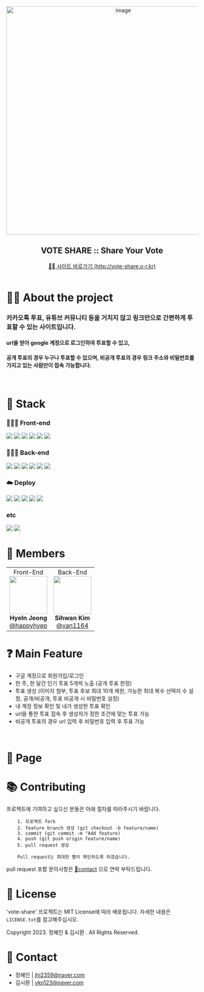 <div align="center">
    <img width="600" alt="image" src="https://github.com/happyhyep/vote-share-fe/assets/103382269/61048219-36eb-447e-a8ec-6a5b244453dc">
    <h2 align="center">VOTE SHARE :: Share Your Vote</h2>
  <a href="http://vote-share.o-r.kr/">💨 사이트 바로가기 (http://vote-share.o-r.kr)</a>
</div>
<br />

# 👩‍🏫 About the project

### 카카오톡 투표, 유튜브 커뮤니티 등을 거치지 않고 링크만으로 간편하게 투표할 수 있는 사이트입니다.
#### url을 받아 google 계정으로 로그인하여 투표할 수 있고,
#### 공개 투표의 경우 누구나 투표할 수 있으며, 비공개 투표의 경우 링크 주소와 비밀번호를 가지고 있는 사람만이 접속 가능합니다.
 
<br>

# 🔨 Stack

### 👩🏻‍💻 Front-end
<img src="https://img.shields.io/badge/TypeScript-3178C6?style=for-the-badge&logo=TypeScript&logoColor=white"> <img src="https://img.shields.io/badge/React-61DAFB?style=for-the-badge&logo=React&logoColor=white"> <img src="https://img.shields.io/badge/Recoil-3578E5?style=for-the-badge&logo=Recoil&logoColor=white">
<img src="https://img.shields.io/badge/prettier-F7B93E?style=for-the-badge&logo=prettier&logoColor=white"> <img src="https://img.shields.io/badge/eslint-4B32C3?style=for-the-badge&logo=eslint&logoColor=white">
<img src="https://img.shields.io/badge/Sass-CC6699?style=for-the-badge&logo=Sass&logoColor=white">

### 🧑🏼‍💻 Back-end
<img src="https://img.shields.io/badge/Spring Boot-6DB33F?style=for-the-badge&logo=Spring Boot&logoColor=white"> <img src="https://img.shields.io/badge/springsecurity-6DB33F?style=for-the-badge&logo=springsecurity&logoColor=white"> <img src="https://img.shields.io/badge/Spring Batch-6DB33F?style=for-the-badge&logo=Spring Boot&logoColor=white"> <img src="https://img.shields.io/badge/Redis-DC382D?style=for-the-badge&logo=Redis&logoColor=white">
<img src="https://img.shields.io/badge/mysql-4479A1?style=for-the-badge&logo=mysql&logoColor=white">
<img src="https://img.shields.io/badge/amazons3-569A31?style=for-the-badge&logo=amazons3&logoColor=white">

### ☁️ Deploy
<img src="https://img.shields.io/badge/amazonec2-FF9900?style=for-the-badge&logo=amazonec2&logoColor=white"> <img src="https://img.shields.io/badge/docker-2496ED?style=for-the-badge&logo=docker&logoColor=white"> <img src="https://img.shields.io/badge/docker compose-2496ED?style=for-the-badge&logo=docker&logoColor=white"> <img src="https://img.shields.io/badge/letsencrypt-003A70?style=for-the-badge&logo=letsencrypt&logoColor=white">  <img src="https://img.shields.io/badge/nginx-009639?style=for-the-badge&logo=nginx&logoColor=white"> 

### etc
<img src="https://img.shields.io/badge/Figma-F24E1E?style=for-the-badge&logo=Figma&logoColor=white"> <img src="https://img.shields.io/badge/Google OAuth2.0-4285F4?style=for-the-badge&logo=google&logoColor=white">

# 💼 Members
<table align="center">
  <tr>
    <td align="center">
      <div>Front-End</div>
      <a href="https://github.com/happyhyep"><img src="https://avatars.githubusercontent.com/u/103382269?v=4" width="100px;" alt=""/></a>
      <br /
        <sub><b>HyeIn Jeong</b></sub>
      <br />
      <a href="https://github.com/happyhyep" title="FrontEnd">@happyhyep</a>
    </td>
    <td align="center">
      <div>Back-End</div>
      <a href="https://github.com/van1164"><img src="https://avatars.githubusercontent.com/u/52437971?v=4" width="100px;" alt=""/></a>
      <br /
        <sub><b>Sihwan Kim</b></sub>
      <br />
      <a href="https://github.com/van1164" title="BackEnd">@van1164</a>
    </td>
  </tr>
</table>

# ❓ Main Feature

+ 구글 계정으로 회원가입/로그인
+ 한 주, 한 달간 인기 투표 5개씩 노출 (공개 투표 한정)
+ 투표 생성 (이미지 첨부, 투표 후보 최대 10개 제한, 가능한 최대 복수 선택지 수 설정, 공개/비공개, 투표 비공개 시 비밀번호 설정)
+ 내 계정 정보 확인 및 내가 생성한 투표 확인
+ url을 통한 투표 접속 후 생성자가 정한 조건에 맞는 투표 가능
+ 비공개 투표의 경우 url 입력 후 비밀번호 입력 후 투표 가능

<br>

# 📸 Page
<div align="center">
<!-- <h5>회원가입, 이름 변경, 로그아웃</h5>
<img src="https://github.com/happyhyep/clone-twitter/assets/103382269/27242391-bac2-40ca-b24c-48fb3a661c87" width="700"></img>
<h5>로그인, 이름 변경</h5>
<img src="https://github.com/happyhyep/clone-twitter/assets/103382269/fb9b03ec-c05e-4f75-a301-c1b844276b6a" width="700"></img>
<h5>포스팅, 수정, 삭제</h5>
<img src="https://github.com/happyhyep/clone-twitter/assets/103382269/945e5cdc-39b0-4e30-aacf-af940e18f30d" width="500"></img> -->
</div>


# 📚 Contributing
프로젝트에 기여하고 싶으신 분들은 아래 절차를 따라주시기 바랍니다.
```
    1. 프로젝트 fork
    2. feature branch 생성 (git checkout -b feature/name)
    3. commit (git commit -m "Add feature)
    4. push (git push origin feature/name)
    5. pull request 생성
    
    Pull request는 최대한 빨리 확인하도록 하겠습니다. 

```
pull request 포함 문의사항은 [📧contact](#contact) 으로 연락 부탁드립니다.

# 🤑 License
'vote-share' 프로젝트는 MIT License에 따라 배포됩니다.
자세한 내용은 ```LICENSE.txt```를 참고해주십시오.

Copyright 2023. 정혜인 & 김시환 . All Rights Reserved.

# 📧 Contact
- 정혜인 | jhi2359@naver.com
- 김시환 | vkn123@naver.com
